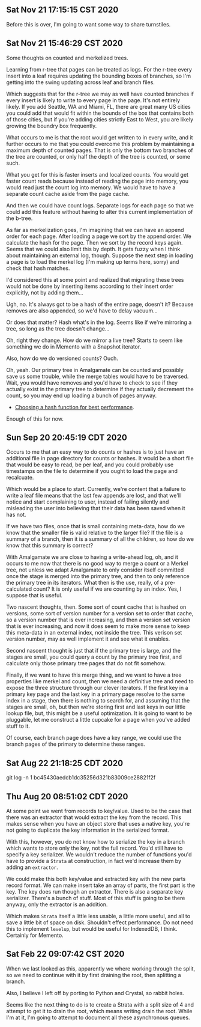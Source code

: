 ## Sat Nov 21 17:15:15 CST 2020

Before this is over, I'm going to want some way to share turnstiles.

## Sat Nov 21 15:46:29 CST 2020

Some thoughts on counted and merkelized trees.

Learning from r-tree that pages can be treated as logs. For the r-tree every
insert into a leaf requires updating the bounding boxes of branches, so I'm
getting into the swing updating across leaf and branch files.

Which suggests that for the r-tree we may as well have counted branches if every
insert is likely to write to every page in the page. It's not entirely likely.
If you add Seattle, WA and Miami, FL, there are great many US cities you could
add that would fit within the bounds of the box that contains both of those
cities, but if you're adding cities strictly East to West, you are likely
growing the boundry box frequently.

What occurs to me is that the root would get written to in every write, and it
further occurs to me that you could overcome this problem by maintaining a
maximum depth of counted pages. That is only the bottom two branches of the tree
are counted, or only half the depth of the tree is counted, or some such.

What you get for this is faster inserts and localized counts. You would get
faster count reads because instead of reading the page into memory, you would
read just the count log into memory. We would have to have a separate count
cache aside from the page cache.

And then we could have count logs. Separate logs for each page so that we could
add this feature without having to alter this current implementation of the
b-tree.

As far as merkelization goes, I'm imagining that we can have an append order for
each page. After loading a page we sort by the append order. We calculate the
hash for the page. Then we sort by the record keys again. Seems that we could
also limit this by depth. It gets fuzzy when I think about maintaining an
external log, though. Suppose the next step in loading a page is to load the
merkel log (I'm making up terms here, sorry) and check that hash matches.

I'd considered this at some point and realized that migrating these trees would
not be done by inserting items according to their insert order explicitly, not
by adding them...

Ugh, no. It's always got to be a hash of the entire page, doesn't it? Because
removes are also appended, so we'd have to delay vacuum...

Or does that matter? Hash what's in the log. Seems like if we're mirroring a
tree, so long as the tree doesn't change...

Oh, right they change. How do we mirror a live tree? Starts to seem like
something we do in Memento with a Snapshot iterator.

Also, how do we do versioned counts? Ouch.

Oh, yeah. Our primary tree in Amalgamate can be counted and possibly save us
some trouble, while the merge tables would have to be traversed. Wait, you would
have removes and you'd have to check to see if they actually exist in the
primary tree to determine if they actually decrement the count, so you may end
up loading a bunch of pages anyway.

 * [Choosing a hash function for best performance](https://stackoverflow.com/questions/10070293/choosing-a-hash-function-for-best-performance).

Enough of this for now.

## Sun Sep 20 20:45:19 CDT 2020

Occurs to me that an easy way to do counts or hashes is to just have an
additional file in page directory for counts or hashes. It would be a short file
that would be easy to read, be per leaf, and you could probably use timestamps
on the file to determine if you ought to load the page and recalcuate.

Which would be a place to start. Currently, we're content that a failure to
write a leaf file means that the last few appends are lost, and that we'll
notice and start complaining to user, instead of failing silently and misleading
the user into believing that their data has been saved when it has not.

If we have two files, once that is small containing meta-data, how do we know
that the smaller file is valid relative to the larger file? If the file is a
summary of a branch, then it is a summary of all the children, so how do we know
that this summary is correct?

With Amalgamate we are close to having a write-ahead log, oh, and it occurs to
me now that there is no good way to merge a count or a Merkel tree, not unless
we adapt Amalgamate to only consider itself committed once the stage is merged
into the primary tree, and then to only reference the primary tree in its
iterators. What then is the use, really, of a pre-calculated count? It is only
useful if we are counting by an index. Yes, I suppose that is useful.

Two nascent thoughts, then. Some sort of count cache that is hashed on versions,
some sort of version number for a version set to order that cache, so a version
number that is ever increasing, and then a version set version that is ever
increasing, and now it does seem to make more sense to keep this meta-data in an
external index, not inside the tree. This verison set version number, may as
well implement it and see what it enables.

Second nascent thought is just that if the primary tree is large, and the stages
are small, you could query a count by the primary tree first, and calculate only
those primary tree pages that do not fit somehow.

Finally, if we want to have this merge thing, and we want to have a tree
properties like merkel and count, then we need a definitive tree and need to
expose the three structure through our clever iterators. If the first key in a
primary key page and the last key in a primary page resolve to the same index in
a stage, then there is nothing to search for, and assuming that the stages are
small, oh, but then we're storing first and last keys in our little lookup file,
but, this might be a useful optimization. It is going to want to be pluggable,
let me construct a little cupcake for a page when you've added stuff to it.

Of course, each branch page does have a key range, we could use the branch pages
of the primary to determine these ranges.

## Sat Aug 22 21:18:25 CDT 2020

git log -n 1 bc45430aedcb1dc35256d321b83009ce28821f2f

## Thu Aug 20 08:51:02 CDT 2020

At some point we went from records to key/value. Used to be the case that there
was an extractor that would extract the key from the record. This makes sense
when you have an object store that uses a native key, you're not going to
duplicate the key information in the serialized format.

With this, however, you do not know how to serialize the key in a branch which
wants to store only the key, not the full record. You'd still have to specify a
key serializer. We wouldn't reduce the number of functions you'd have to provide
a `Strata` at construction, in fact we'd increase them by adding an `extractor`.

We could make this both key/value and extracted key with the new parts record
format. We can make insert take an array of parts, the first part is the key.
The key does run though an extractor. There is also a separate key serializer.
There's a bunch of stuff. Most of this stuff is going to be there anyway, only
the extractor is an addition.

Which makes `Strata` itself a little less usable, a little more useful, and all
to save a little bit of space on disk. Shouldn't effect performance. Do not need
this to implement `levelup`, but would be useful for IndexedDB, I think.
Certainly for Memento.

## Sat Feb 22 09:07:42 CST 2020

When we last looked as this, apparently we where working through the split, so
we need to continue with it by first draining the root, then splitting a branch.

Also, I believe I left off by porting to Python and Crystal, so rabbit holes.

Seems like the next thing to do is to create a Strata with a split size of 4 and
attempt to get it to drain the root, which means writing drain the root. While
I'm at it, I'm going to attempt to document all these asynchronous queues.
